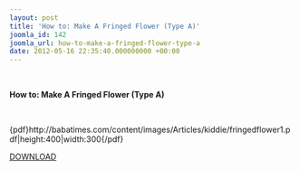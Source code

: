 ```yaml
---
layout: post
title: 'How to: Make A Fringed Flower (Type A)'
joomla_id: 142
joomla_url: how-to-make-a-fringed-flower-type-a
date: 2012-05-16 22:35:40.000000000 +00:00
---
```

<p style="text-align: justify;">&nbsp;</p>
<p style="text-align: justify;"><strong>How to: Make A Fringed Flower (Type A)</strong></p>
<p style="text-align: justify;"><span style="text-align: justify;"><br /></span></p>
<p style="text-align: justify;">{pdf}http://babatimes.com/content/images/Articles/kiddie/fringedflower1.pdf|height:400|width:300{/pdf}</p>
<p><a href="images/Articles/kiddie/fringedflower1.pdf">DOWNLOAD</a></p>
